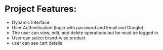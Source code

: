 # Project Features:
- Dynamic Interface
- User Authentication (login with password and Email and Google)
- The user can view, edit, and delete operations but he must be logged in
- User can select brand-wise product
- user can see cart details
